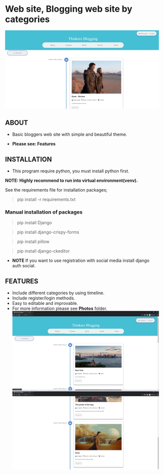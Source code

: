 # Web site, Blogging web site by categories
![Program](Photos/Program.jpg)
## ABOUT
- Basic bloggers web site with simple and beautiful theme.

- **Please see: Features**

## INSTALLATION

- This program require python, you must install python first.

**NOTE: Highly recommend to run into virtual environment(venv).**

See the requirements file for installation packages;

> pip install -r requirements.txt

### Manual installation of packages

>pip install Django

>pip install django-crispy-forms

>pip install pillow

>pip install django-ckeditor

- **NOTE** If you want to use registration with social media install django auth social.

## FEATURES
- Include different categories by using timeline.
- Include register/login methods.
- Easy to editable and improvable.
- For more information please see **Photos** folder.
![Home](Photos/Home.jpg)
![Category](Photos/Cinema_category.jpg)
